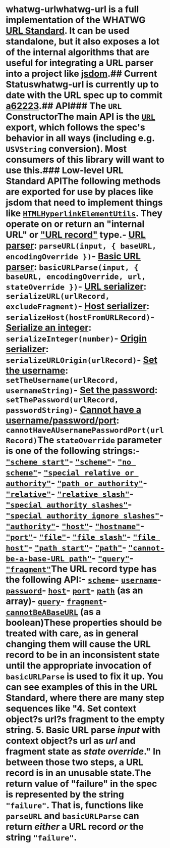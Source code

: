 # whatwg-urlwhatwg-url is a full implementation of the WHATWG [URL Standard](https://url.spec.whatwg.org/). It can be used standalone, but it also exposes a lot of the internal algorithms that are useful for integrating a URL parser into a project like [jsdom](https://github.com/tmpvar/jsdom).## Current Statuswhatwg-url is currently up to date with the URL spec up to commit [a62223](https://github.com/whatwg/url/commit/a622235308342c9adc7fc2fd1659ff059f7d5e2a).## API### The `URL` ConstructorThe main API is the [`URL`](https://url.spec.whatwg.org/#url) export, which follows the spec's behavior in all ways (including e.g. `USVString` conversion). Most consumers of this library will want to use this.### Low-level URL Standard APIThe following methods are exported for use by places like jsdom that need to implement things like [`HTMLHyperlinkElementUtils`](https://html.spec.whatwg.org/#htmlhyperlinkelementutils). They operate on or return an "internal URL" or ["URL record"](https://url.spec.whatwg.org/#concept-url) type.- [URL parser](https://url.spec.whatwg.org/#concept-url-parser): `parseURL(input, { baseURL, encodingOverride })`- [Basic URL parser](https://url.spec.whatwg.org/#concept-basic-url-parser): `basicURLParse(input, { baseURL, encodingOverride, url, stateOverride })`- [URL serializer](https://url.spec.whatwg.org/#concept-url-serializer): `serializeURL(urlRecord, excludeFragment)`- [Host serializer](https://url.spec.whatwg.org/#concept-host-serializer): `serializeHost(hostFromURLRecord)`- [Serialize an integer](https://url.spec.whatwg.org/#serialize-an-integer): `serializeInteger(number)`- [Origin](https://url.spec.whatwg.org/#concept-url-origin) [serializer](https://html.spec.whatwg.org/multipage/browsers.html#serialization-of-an-origin): `serializeURLOrigin(urlRecord)`- [Set the username](https://url.spec.whatwg.org/#set-the-username): `setTheUsername(urlRecord, usernameString)`- [Set the password](https://url.spec.whatwg.org/#set-the-password): `setThePassword(urlRecord, passwordString)`- [Cannot have a username/password/port](https://url.spec.whatwg.org/#cannot-have-a-username-password-port): `cannotHaveAUsernamePasswordPort(urlRecord)`The `stateOverride` parameter is one of the following strings:- [`"scheme start"`](https://url.spec.whatwg.org/#scheme-start-state)- [`"scheme"`](https://url.spec.whatwg.org/#scheme-state)- [`"no scheme"`](https://url.spec.whatwg.org/#no-scheme-state)- [`"special relative or authority"`](https://url.spec.whatwg.org/#special-relative-or-authority-state)- [`"path or authority"`](https://url.spec.whatwg.org/#path-or-authority-state)- [`"relative"`](https://url.spec.whatwg.org/#relative-state)- [`"relative slash"`](https://url.spec.whatwg.org/#relative-slash-state)- [`"special authority slashes"`](https://url.spec.whatwg.org/#special-authority-slashes-state)- [`"special authority ignore slashes"`](https://url.spec.whatwg.org/#special-authority-ignore-slashes-state)- [`"authority"`](https://url.spec.whatwg.org/#authority-state)- [`"host"`](https://url.spec.whatwg.org/#host-state)- [`"hostname"`](https://url.spec.whatwg.org/#hostname-state)- [`"port"`](https://url.spec.whatwg.org/#port-state)- [`"file"`](https://url.spec.whatwg.org/#file-state)- [`"file slash"`](https://url.spec.whatwg.org/#file-slash-state)- [`"file host"`](https://url.spec.whatwg.org/#file-host-state)- [`"path start"`](https://url.spec.whatwg.org/#path-start-state)- [`"path"`](https://url.spec.whatwg.org/#path-state)- [`"cannot-be-a-base-URL path"`](https://url.spec.whatwg.org/#cannot-be-a-base-url-path-state)- [`"query"`](https://url.spec.whatwg.org/#query-state)- [`"fragment"`](https://url.spec.whatwg.org/#fragment-state)The URL record type has the following API:- [`scheme`](https://url.spec.whatwg.org/#concept-url-scheme)- [`username`](https://url.spec.whatwg.org/#concept-url-username)- [`password`](https://url.spec.whatwg.org/#concept-url-password)- [`host`](https://url.spec.whatwg.org/#concept-url-host)- [`port`](https://url.spec.whatwg.org/#concept-url-port)- [`path`](https://url.spec.whatwg.org/#concept-url-path) (as an array)- [`query`](https://url.spec.whatwg.org/#concept-url-query)- [`fragment`](https://url.spec.whatwg.org/#concept-url-fragment)- [`cannotBeABaseURL`](https://url.spec.whatwg.org/#url-cannot-be-a-base-url-flag) (as a boolean)These properties should be treated with care, as in general changing them will cause the URL record to be in an inconsistent state until the appropriate invocation of `basicURLParse` is used to fix it up. You can see examples of this in the URL Standard, where there are many step sequences like "4. Set context object?s url?s fragment to the empty string. 5. Basic URL parse _input_ with context object?s url as _url_ and fragment state as _state override_." In between those two steps, a URL record is in an unusable state.The return value of "failure" in the spec is represented by the string `"failure"`. That is, functions like `parseURL` and `basicURLParse` can return _either_ a URL record _or_ the string `"failure"`.